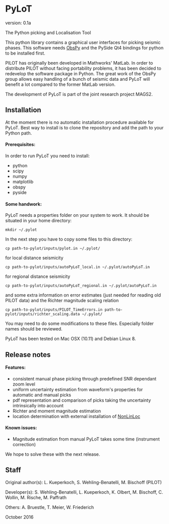 # PyLoT

version: 0.1a

The Python picking and Localisation Tool

This python library contains a graphical user interfaces for picking
seismic phases. This software needs [ObsPy][ObsPy]
and the PySide Qt4 bindings for python to be installed first.

PILOT has originally been developed in Mathworks' MatLab. In order to
distribute PILOT without facing portability problems, it has been decided
to redevelop the software package in Python. The great work of the ObsPy
group allows easy handling of a bunch of seismic data and PyLoT will
benefit a lot compared to the former MatLab version.

The development of PyLoT is part of the joint research project MAGS2.

## Installation

At the moment there is no automatic installation procedure available for PyLoT.
Best way to install is to clone the repository and add the path to your Python path.

#### Prerequisites:

In order to run PyLoT you need to install:

- python
- scipy
- numpy
- matplotlib
- obspy
- pyside

#### Some handwork:

PyLoT needs a properties folder on your system to work. It should be situated in your home directory:

    mkdir ~/.pylot

In the next step you have to copy some files to this directory:

    cp path-to-pylot/inputs/pylot.in ~/.pylot/

for local distance seismicity

    cp path-to-pylot/inputs/autoPyLoT_local.in ~/.pylot/autoPyLoT.in

for regional distance seismicity

    cp path-to-pylot/inputs/autoPyLoT_regional.in ~/.pylot/autoPyLoT.in

and some extra information on error estimates (just needed for reading old PILOT data) and the Richter magnitude scaling relation

    cp path-to-pylot/inputs/PILOT_TimeErrors.in path-to-pylot/inputs/richter_scaling.data ~/.pylot/

You may need to do some modifications to these files. Especially folder names should be reviewed.

PyLoT has been tested on Mac OSX (10.11) and Debian Linux 8.


## Release notes

#### Features:

- consistent manual phase picking through predefined SNR dependant zoom level
- uniform uncertainty estimation from waveform's properties for automatic and manual picks
- pdf representation and comparison of picks taking the uncertainty intrinsically into account 
- Richter and moment magnitude estimation
- location determination with external installation of [NonLinLoc](http://alomax.free.fr/nlloc/index.html)

#### Known issues:

- Magnitude estimation from manual PyLoT takes some time (instrument correction)

We hope to solve these with the next release.

## Staff

Original author(s): L. Kueperkoch, S. Wehling-Benatelli, M. Bischoff (PILOT)

Developer(s): S. Wehling-Benatelli, L. Kueperkoch, K. Olbert, M. Bischoff,
              C. Wollin, M. Rische, M. Paffrath

Others: A. Bruestle, T. Meier, W. Friederich


[ObsPy]: http://github.com/obspy/obspy/wiki

October 2016
